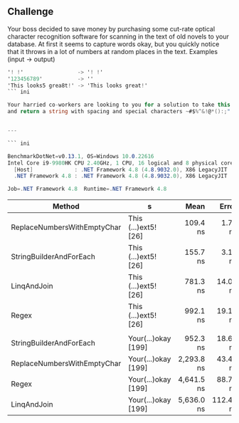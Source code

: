 ## Challenge

Your boss decided to save money by purchasing some cut-rate optical character recognition software for scanning in the text of old novels to your database. At first it seems to capture words okay, 
but you quickly notice that it throws in a lot of numbers at random places in the text.
Examples (input -> output)

``` c#
'! !'                 -> '! !'
'123456789'           -> ''
'This looks5 grea8t!' -> 'This looks great!'
``` ini

Your harried co-workers are looking to you for a solution to take this garbled text and remove all of the numbers. Your program will take in a string and clean out all numeric characters, 
and return a string with spacing and special characters ~#$%^&!@*():;"'.,? all intact.


---

``` ini

BenchmarkDotNet=v0.13.1, OS=Windows 10.0.22616
Intel Core i9-9980HK CPU 2.40GHz, 1 CPU, 16 logical and 8 physical cores
  [Host]             : .NET Framework 4.8 (4.8.9032.0), X86 LegacyJIT
  .NET Framework 4.8 : .NET Framework 4.8 (4.8.9032.0), X86 LegacyJIT

Job=.NET Framework 4.8  Runtime=.NET Framework 4.8  

```
|                      Method |                    s |       Mean |     Error |    StdDev | Ratio | RatioSD |  Gen 0 | Allocated |
|---------------------------- |--------------------- |-----------:|----------:|----------:|------:|--------:|-------:|----------:|
| ReplaceNumbersWithEmptyChar | This (...)ext5! [26] |   109.4 ns |   1.71 ns |   1.60 ns |  0.70 |    0.02 | 0.0153 |      80 B |
|     StringBuilderAndForEach | This (...)ext5! [26] |   155.7 ns |   3.17 ns |   3.39 ns |  1.00 |    0.00 | 0.0396 |     208 B |
|                 LinqAndJoin | This (...)ext5! [26] |   781.3 ns |  14.04 ns |  13.13 ns |  5.03 |    0.14 | 0.1554 |     817 B |
|                       Regex | This (...)ext5! [26] |   992.1 ns |  19.12 ns |  21.25 ns |  6.38 |    0.20 | 0.0954 |     509 B |
|                             |                      |            |           |           |       |         |        |           |
|     StringBuilderAndForEach |  Your(...)okay [199] |   952.3 ns |  18.65 ns |  20.73 ns |  1.00 |    0.00 | 0.2127 |   1,118 B |
| ReplaceNumbersWithEmptyChar |  Your(...)okay [199] | 2,293.8 ns |  43.48 ns |  70.21 ns |  2.40 |    0.06 | 0.2441 |   1,286 B |
|                       Regex |  Your(...)okay [199] | 4,641.5 ns |  88.75 ns | 124.41 ns |  4.88 |    0.16 | 0.3204 |   1,719 B |
|                 LinqAndJoin |  Your(...)okay [199] | 5,636.0 ns | 112.46 ns | 184.78 ns |  5.94 |    0.23 | 1.1292 |   5,925 B |
